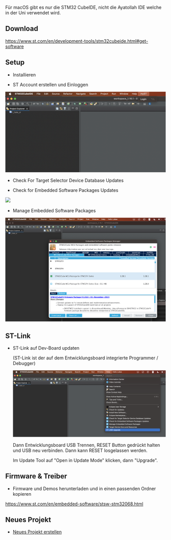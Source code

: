 Für macOS gibt es nur die STM32 CubeIDE, nicht die Ayatollah IDE welche in der Uni verwendet wird.

## Download

https://www.st.com/en/development-tools/stm32cubeide.html#get-software


## Setup

 * Installieren

 * ST Account erstellen und Einloggen

 ![](./_content/login.png)

 * Check For Target Selector Device Database Updates

 * Check for Embedded Software Packages Updates

![](./_content/image.png)

 * Manage Embedded Software Packages

 ![](./_content/manage_embedded.png)


## ST-Link

 * ST-Link auf Dev-Board updaten
   
   (ST-Link ist der auf dem Entwicklungsboard integrierte Programmer / Debugger)

   ![](./_content/st_link_upgrade_1.png)

   Dann Entwicklungsboard USB Trennen, RESET Button gedrückt halten und USB neu verbinden. Dann kann RESET losgelassen werden.

   Im Update Tool auf "Open in Update Mode" klicken, dann "Upgrade".


## Firmware & Treiber

 * Firmware und Demos herunterladen und in einen passenden Ordner kopieren

 https://www.st.com/en/embedded-software/stsw-stm32068.html


## Neues Projekt

 * [Neues Projekt erstellen](./new_project.md)


